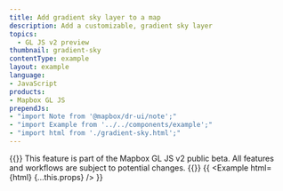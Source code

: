 ```yaml
---
title: Add gradient sky layer to a map
description: Add a customizable, gradient sky layer 
topics:
  - GL JS v2 preview
thumbnail: gradient-sky
contentType: example
layout: example
language:
- JavaScript
products:
- Mapbox GL JS
prependJs:
- "import Note from '@mapbox/dr-ui/note';"
- "import Example from '../../components/example';"
- "import html from './gradient-sky.html';"
---
```


{{<Note title='Public beta' theme="beta" >}}
This feature is part of the Mapbox GL JS v2 public beta. All features and workflows are subject to potential changes.
{{</Note>}}
{{ <Example html={html} {...this.props} /> }}
